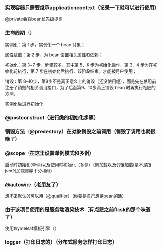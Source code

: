 ### 实现容器只需要继承applicationcontext（记录一下就可以进行使用）

@private会将bean优先级提高

### 生命周期（）

实例化：第 1 步，实例化一个 bean 对象；

属性赋值：第 2 步，为 bean 设置相关属性和依赖；

初始化：第 3~7 步，步骤较多，其中第 5、6 步为初始化操作，第 3、4 步为在初始化前执行，第 7 步在初始化后执行，该阶段结束，才能被用户使用；

销毁：第 8~10步，第8步不是真正意义上的销毁（还没使用呢），而是先在使用前注册了销毁的相关调用接口，为了后面第9、10步真正销毁 bean 时再执行相应的方法。



实例化后进行初始化
### @postconstruct（进行类的初始化步骤）


### 销毁方法（@predestory）在对象销毁之前调用（销毁了调用也就很晚了）

### @scope（在这里设置单例模式和多例）


启动时初始化(单例)以及使用时初始化（多例）（懒加载以及饥饿加载/是不是跟jvm的加载顺序十分相似）

### @autowire（老朋友了）
想不来默认的可以用（@qualifier）（你要是自己想换bean的话）

### 由于该项目使用的是服务端渲染技术（有点跟之前flask的那个味道了）

使用thymeleaf模板引擎（）

### logger（打印日志的）（分布式服务怎样打印日志）
